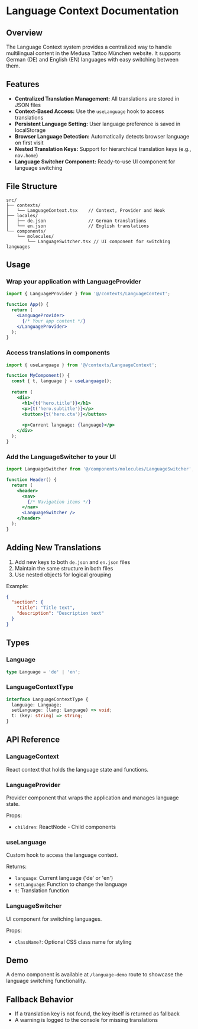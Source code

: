# Language Context Documentation

## Overview

The Language Context system provides a centralized way to handle multilingual content in the Medusa Tattoo München website. It supports German (DE) and English (EN) languages with easy switching between them.

## Features

- **Centralized Translation Management:** All translations are stored in JSON files
- **Context-Based Access:** Use the `useLanguage` hook to access translations
- **Persistent Language Setting:** User language preference is saved in localStorage
- **Browser Language Detection:** Automatically detects browser language on first visit
- **Nested Translation Keys:** Support for hierarchical translation keys (e.g., `nav.home`)
- **Language Switcher Component:** Ready-to-use UI component for language switching

## File Structure

```
src/
├── contexts/
│   └── LanguageContext.tsx    // Context, Provider and Hook
├── locales/
│   ├── de.json                // German translations
│   └── en.json                // English translations
└── components/
    └── molecules/
        └── LanguageSwitcher.tsx // UI component for switching languages
```

## Usage

### Wrap your application with LanguageProvider

```jsx
import { LanguageProvider } from '@/contexts/LanguageContext';

function App() {
  return (
    <LanguageProvider>
      {/* Your app content */}
    </LanguageProvider>
  );
}
```

### Access translations in components

```jsx
import { useLanguage } from '@/contexts/LanguageContext';

function MyComponent() {
  const { t, language } = useLanguage();
  
  return (
    <div>
      <h1>{t('hero.title')}</h1>
      <p>{t('hero.subtitle')}</p>
      <button>{t('hero.cta')}</button>
      
      <p>Current language: {language}</p>
    </div>
  );
}
```

### Add the LanguageSwitcher to your UI

```jsx
import LanguageSwitcher from '@/components/molecules/LanguageSwitcher';

function Header() {
  return (
    <header>
      <nav>
        {/* Navigation items */}
      </nav>
      <LanguageSwitcher />
    </header>
  );
}
```

## Adding New Translations

1. Add new keys to both `de.json` and `en.json` files
2. Maintain the same structure in both files
3. Use nested objects for logical grouping

Example:
```json
{
  "section": {
    "title": "Title text",
    "description": "Description text"
  }
}
```

## Types

### Language
```typescript
type Language = 'de' | 'en';
```

### LanguageContextType
```typescript
interface LanguageContextType {
  language: Language;
  setLanguage: (lang: Language) => void;
  t: (key: string) => string;
}
```

## API Reference

### LanguageContext

React context that holds the language state and functions.

### LanguageProvider

Provider component that wraps the application and manages language state.

Props:
- `children`: ReactNode - Child components

### useLanguage

Custom hook to access the language context.

Returns:
- `language`: Current language ('de' or 'en')
- `setLanguage`: Function to change the language
- `t`: Translation function

### LanguageSwitcher

UI component for switching languages.

Props:
- `className?`: Optional CSS class name for styling

## Demo

A demo component is available at `/language-demo` route to showcase the language switching functionality.

## Fallback Behavior

- If a translation key is not found, the key itself is returned as fallback
- A warning is logged to the console for missing translations